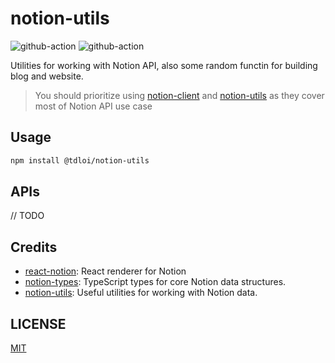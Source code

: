 # notion-utils

![github-action](https://github.com/tdloi/notion-utils/workflows/CI/badge.svg)
![github-action](https://github.com/tdloi/notion-utils/workflows/CodeQL/badge.svg)

Utilities for working with Notion API, also some random functin for building blog and website.

> You should prioritize using [notion-client](https://www.npmjs.com/package/notion-client) and [notion-utils](https://www.npmjs.com/package/notion-utils) as they cover most of Notion API use case

## Usage

```bash
npm install @tdloi/notion-utils
```

## APIs

// TODO

## Credits

- [react-notion](https://github.com/splitbee/react-notion): React renderer for Notion
- [notion-types](https://github.com/NotionX/react-notion-x/tree/master/packages/notion-types): TypeScript types for core Notion data structures.
- [notion-utils](https://github.com/NotionX/react-notion-x/tree/master/packages/notion-utils): Useful utilities for working with Notion data.

## LICENSE

[MIT](LICENSE)
